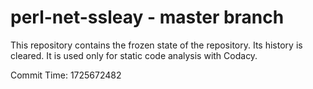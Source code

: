 # perl-net-ssleay - master branch

This repository contains the frozen state of the repository.
Its history is cleared. It is used only for static code
analysis with Codacy.

Commit Time: 1725672482